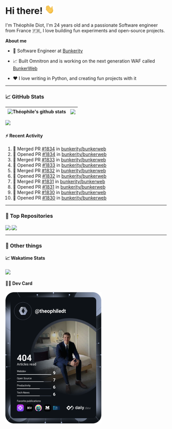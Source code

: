 # Hi there! <img src="./wave.gif" width="30px" height="30px" />

I'm Théophile Diot, I'm 24 years old and a passionate Software engineer from France 🇫🇷, I love building fun experiments and open-source projects.

**About me**

- 💼 Software Engineer at [Bunkerity](https://www.bunkerity.com/)

- 📈 Built Omnitron and is working on the next generation WAF called [BunkerWeb](https://www.bunkerweb.io)

- ❤️ I love writing in Python, and creating fun projects with it

---

### 📈 GitHub Stats

| <img align="center" src="https://github-readme-stats.vercel.app/api?username=TheophileDiot&show_icons=true&include_all_commits=true&theme=algolia&hide_border=true&rank_icon=github" alt="Théophile's github stats" /> | <img align="center" src="https://github-readme-stats.vercel.app/api/top-langs/?username=TheophileDiot&layout=compact&theme=algolia&hide_border=true" /> |
| ---------------------------------------------------------------------------------------------------------------------------------------------------------------------------------------------------------------------- | ------------------------------------------------------------------------------------------------------------------------------------------------------- |

![](https://github-readme-activity-graph.vercel.app/graph?username=TheophileDiot&theme=tokyo-night)

#### :zap: Recent Activity

<!--START_SECTION:activity-->
1. 🎉 Merged PR [#1834](https://github.com/bunkerity/bunkerweb/pull/1834) in [bunkerity/bunkerweb](https://github.com/bunkerity/bunkerweb)
2. 💪 Opened PR [#1834](https://github.com/bunkerity/bunkerweb/pull/1834) in [bunkerity/bunkerweb](https://github.com/bunkerity/bunkerweb)
3. 🎉 Merged PR [#1833](https://github.com/bunkerity/bunkerweb/pull/1833) in [bunkerity/bunkerweb](https://github.com/bunkerity/bunkerweb)
4. 💪 Opened PR [#1833](https://github.com/bunkerity/bunkerweb/pull/1833) in [bunkerity/bunkerweb](https://github.com/bunkerity/bunkerweb)
5. 🎉 Merged PR [#1832](https://github.com/bunkerity/bunkerweb/pull/1832) in [bunkerity/bunkerweb](https://github.com/bunkerity/bunkerweb)
6. 💪 Opened PR [#1832](https://github.com/bunkerity/bunkerweb/pull/1832) in [bunkerity/bunkerweb](https://github.com/bunkerity/bunkerweb)
7. 🎉 Merged PR [#1831](https://github.com/bunkerity/bunkerweb/pull/1831) in [bunkerity/bunkerweb](https://github.com/bunkerity/bunkerweb)
8. 💪 Opened PR [#1831](https://github.com/bunkerity/bunkerweb/pull/1831) in [bunkerity/bunkerweb](https://github.com/bunkerity/bunkerweb)
9. 🎉 Merged PR [#1830](https://github.com/bunkerity/bunkerweb/pull/1830) in [bunkerity/bunkerweb](https://github.com/bunkerity/bunkerweb)
10. 💪 Opened PR [#1830](https://github.com/bunkerity/bunkerweb/pull/1830) in [bunkerity/bunkerweb](https://github.com/bunkerity/bunkerweb)
<!--END_SECTION:activity-->

---

### 🔧 Top Repositories

<a href="https://github.com/bunkerity/bunkerweb">
  <img align="center" src="https://github-readme-stats.vercel.app/api/pin/?username=Bunkerity&repo=bunkerweb&theme=algolia" />
</a>
<a href="https://github.com/TheophileDiot/Omnitron">
  <img align="center" src="https://github-readme-stats.vercel.app/api/pin/?username=TheophileDiot&repo=Omnitron&theme=algolia" />
</a>

---

### 🎉 Other things

#### 📈 Wakatime Stats

<a href="https://wakatime.com/@theophile_bunkerity">
  <img align="center" src="https://github-readme-stats.vercel.app/api/wakatime?username=3aa5ce41-c253-43d9-8441-a721e446a45f&layout=compact&theme=algolia" />
</a>

#### 👨‍💻 Dev Card

<a href="https://app.daily.dev/TheophileDt">
  <img src="./devcard.svg" width="300" alt="Théophile Diot's Dev Card"/>
</a>
